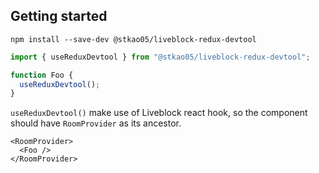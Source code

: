 ## Getting started

```
npm install --save-dev @stkao05/liveblock-redux-devtool
```

```jsx
import { useReduxDevtool } from "@stkao05/liveblock-redux-devtool";

function Foo {
  useReduxDevtool();
}
```

`useReduxDevtool()` make use of Liveblock react hook, so the component should have `RoomProvider` as its ancestor.

```tsx
<RoomProvider>
  <Foo />
</RoomProvider>
```
